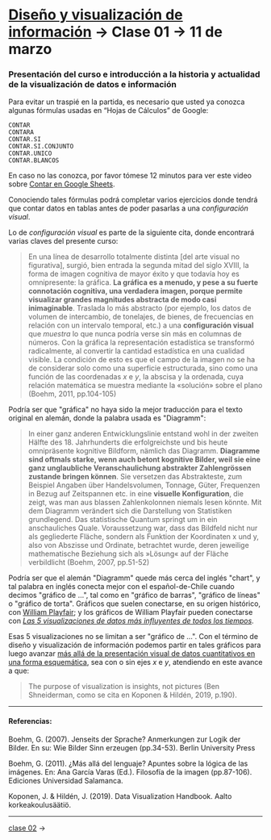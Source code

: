 # [Diseño y visualización de información](https://github.com/profesorfaco/troncal) → Clase 01 → 11 de marzo

### Presentación del curso e introducción a la historia y actualidad de la visualización de datos e información

Para evitar un traspié en la partida, es necesario que usted ya conozca algunas fórmulas usadas en “Hojas de Cálculos” de Google:

```
CONTAR
CONTARA
CONTAR.SI
CONTAR.SI.CONJUNTO
CONTAR.UNICO
CONTAR.BLANCOS
```

En caso no las conozca, por favor tómese 12 minutos para ver este video sobre [Contar en Google Sheets](https://www.youtube.com/watch?v=Z3B_B76HOAM).

Conociendo tales fórmulas podrá completar varios ejercicios donde tendrá que contar datos en tablas antes de poder pasarlas a una *configuración visual*.

Lo de *configuración visual* es parte de la siguiente cita, donde encontrará varias claves del presente curso:

> En una línea de desarrollo totalmente distinta [del arte visual no figurativa], surgió, bien entrada la segunda mitad del siglo XVIII, la forma de imagen cognitiva de mayor éxito y que todavía hoy es omnipresente: la gráfica. **La gráfica es a menudo, y pese a su fuerte connotación cognitiva, una verdadera imagen, porque permite visualizar grandes magnitudes abstracta de modo casi inimaginable**. Traslada lo más abstracto (por ejemplo, los datos de volumen de intercambio, de tonelajes, de bienes, de frecuencias en relación con un intervalo temporal, etc.) a una **configuración visual** que *muestra* lo que nunca podría verse sin más en columnas de números. Con la gráfica la representación estadística se transformó radicalmente, al convertir la cantidad estadística en una cualidad visible. La condición de esto es que el campo de la imagen no se ha de considerar solo como una superficie estructurada, sino como una función de las coordenadas *x* e *y*, la abscisa y la ordenada, cuya relación matemática se muestra mediante la «solución» sobre el plano (Boehm, 2011, pp.104-105)

Podría ser que "gráfica" no haya sido la mejor traducción para el texto original en alemán, donde la palabra usada es "Diagramm":

> In einer ganz anderen Entwicklungslinie entstand wohl in der zweiten Hälfte des 18. Jahrhunderts die erfolgreichste und bis heute omnipräsente kognitive Bildform, nämlich das Diagramm. **Diagramme sind oftmals starke, wenn auch betont kognitive Bilder, weil sie eine ganz unglaubliche Veranschaulichung abstrakter Zahlengrössen zustande bringen können**. Sie versetzen das Abstrakteste, zum Beispiel Angaben über Handelsvolumen, Tonnage, Güter, Frequenzen in Bezug auf Zeitspannen etc. in eine **visuelle Konfiguration**, die zeigt, was man aus blassen Zahlenkolonnen niemals lesen könnte. Mit dem Diagramm verändert sich die Darstellung von Statistiken grundlegend. Das statistische Quantum springt um in ein anschauliches Quale. Voraussetzung war, dass das Bildfeld nicht nur als gegliederte Fläche, sondern als Funktion der Koordinaten x und y, also von Abszisse und Ordinate, betrachtet wurde, deren jeweilige mathematische Beziehung sich als »Lösung« auf der Fläche verbildlicht (Boehm, 2007, pp.51-52)

Podría ser que el alemán "Diagramm" quede más cerca del inglés "chart", y tal palabra en inglés conecta mejor con el español-de-Chile cuando decimos "gráfico de …", tal como en "gráfico de barras", "gráfico de líneas" o "gráfico de torta". Gráficos que suelen conectarse, en su origen histórico, con [William Playfair](https://notes.math.ca/en/article/william-playfairs-statistical-graphs/); y los gráficos de William Playfair pueden conectarse con [*Las 5 visualizaciones de datos más influyentes de todos los tiempos*](https://www.tableau.com/es-es/learn/whitepapers/5-most-influential-visualizations).

Esas 5 visualizaciones no se limitan a ser "gráfico de …". Con el término de diseño y visualización de información podemos partir en tales gráficos para luego avanzar [más allá de la presentación visual de datos cuantitativos en una forma esquemática](https://www.visual-literacy.org/periodic_table/periodic_table.html), sea con o sin ejes *x* e *y*, atendiendo en este avance a que:

> The purpose of visualization is insights, not pictures (Ben Shneiderman, como se cita en Koponen & Hildén, 2019, p.190).

- - - - 

#### Referencias:

Boehm, G. (2007). Jenseits der Sprache? Anmerkungen zur Logik der Bilder. En su: Wie Bilder Sinn erzeugen (pp.34-53). Berlin University Press 

Boehm, G. (2011). ¿Más allá del lenguaje? Apuntes sobre la lógica de las imágenes. En: Ana García Varas (Ed.). Filosofía de la imagen (pp.87-106). Ediciones Universidad Salamanca.

Koponen, J. & Hildén, J. (2019). Data Visualization Handbook. Aalto korkeakoulusäätiö.

- - - - 

[clase 02](https://github.com/profesorfaco/troncal/blob/main/clase-02/README.md) →
